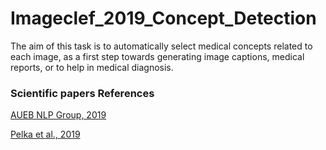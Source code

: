 # Imageclef_2019_Concept_Detection
The aim of this task is to automatically select medical concepts related to each image, as a first step towards generating image captions, medical reports, or to help in medical diagnosis.


### Scientific papers References

[AUEB NLP Group, 2019](http://ceur-ws.org/Vol-2380/paper_136.pdf)

[Pelka et al., 2019](http://ceur-ws.org/Vol-2380/paper_245.pdf)
